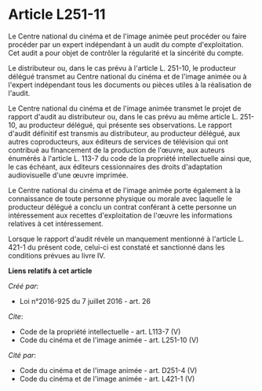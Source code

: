 # Article L251-11

Le Centre national du cinéma et de l'image animée peut procéder ou faire procéder par un expert indépendant à un audit du
compte d'exploitation. Cet audit a pour objet de contrôler la régularité et la sincérité du compte. 

Le distributeur ou, dans le cas prévu à l'article L. 251-10, le producteur délégué transmet au Centre national du cinéma et
de l'image animée ou à l'expert indépendant tous les documents ou pièces utiles à la réalisation de l'audit. 

Le Centre national du cinéma et de l'image animée transmet le projet de rapport d'audit au distributeur ou, dans le cas prévu
au même article L. 251-10, au producteur délégué, qui présente ses observations. Le rapport d'audit définitif est transmis au
distributeur, au producteur délégué, aux autres coproducteurs, aux éditeurs de services de télévision qui ont contribué au
financement de la production de l'œuvre, aux auteurs énumérés à l'article L. 113-7 du code de la propriété intellectuelle
ainsi que, le cas échéant, aux éditeurs cessionnaires des droits d'adaptation audiovisuelle d'une œuvre imprimée. 

Le Centre national du cinéma et de l'image animée porte également à la connaissance de toute personne physique ou morale avec
laquelle le producteur délégué a conclu un contrat conférant à cette personne un intéressement aux recettes d'exploitation de
l'œuvre les informations relatives à cet intéressement. 

Lorsque le rapport d'audit révèle un manquement mentionné à l'article L. 421-1 du présent code, celui-ci est constaté et
sanctionné dans les conditions prévues au livre IV.

**Liens relatifs à cet article**

_Créé par_:

  - Loi n°2016-925 du 7 juillet 2016 - art. 26

_Cite_:

  - Code de la propriété intellectuelle - art. L113-7 (V)
  - Code du cinéma et de l'image animée - art. L251-10 (V)

_Cité par_:

  - Code du cinéma et de l'image animée - art. D251-4 (V)
  - Code du cinéma et de l'image animée - art. L421-1 (V)
